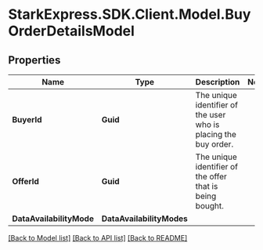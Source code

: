 # StarkExpress.SDK.Client.Model.BuyOrderDetailsModel

## Properties

Name | Type | Description | Notes
------------ | ------------- | ------------- | -------------
**BuyerId** | **Guid** | The unique identifier of the user who is placing the buy order. | 
**OfferId** | **Guid** | The unique identifier of the offer that is being bought. | 
**DataAvailabilityMode** | **DataAvailabilityModes** |  | 

[[Back to Model list]](../README.md#documentation-for-models) [[Back to API list]](../README.md#documentation-for-api-endpoints) [[Back to README]](../README.md)

